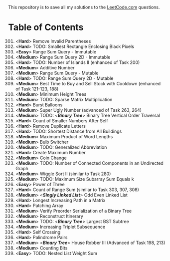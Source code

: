 This repository is to save all my solutions to the [LeetCode.com][LeetCode]
questions.


Table of Contents
=================

301. \<**Hard**>    Remove Invalid Parentheses
302. \<**Hard**>    TODO: Smallest Rectangle Enclosing Black Pixels
303. \<**Easy**>    Range Sum Query - Immutable
304. \<**Medium**>  Range Sum Query 2D - Immutable
305. \<**Hard**>    TODO: Number of Islands II (enhanced of Task 200)
306. \<**Medium**>  Additive Number
307. \<**Medium**>  Range Sum Query - Mutable
308. \<**Hard**>    TODO: Range Sum Query 2D - Mutable
309. \<**Medium**>  Best Time to Buy and Sell Stock with Cooldown (enhanced of Task 121-123, 188)
310. \<**Medium**>  Minimum Height Trees
311. \<**Medium**>  TODO: Sparse Matrix Multiplication
312. \<**Hard**>    Burst Balloons
313. \<**Medium**>  Super Ugly Number (advanced of Task 263, 264)
314. \<**Medium**>  TODO: \<***Binary Tree***> Binary Tree Vertical Order Traversal
315. \<**Hard**>    Count of Smaller Numbers After Self
316. \<**Hard**>    Remove Duplicate Letters
317. \<**Hard**>    TODO: Shortest Distance from All Buildings
318. \<**Medium**>  Maximum Product of Word Lengths
319. \<**Medium**>  Bulb Switcher
320. \<**Medium**>  TODO: Generalized Abbreviation
321. \<**Hard**>    Create Maximum Number
322. \<**Medium**>  Coin Change
323. \<**Medium**>  TODO: Number of Connected Components in an Undirected Graph
324. \<**Medium**>  Wiggle Sort II (similar to Task 280)
325. \<**Medium**>  TODO: Maximum Size Subarray Sum Equals k
326. \<**Easy**>    Power of Three
327. \<**Hard**>    Count of Range Sum (similar to Task 303, 307, 308)
328. \<**Medium**>  \<***Singly Linked List***> Odd Even Linked List
329. \<**Hard**>    Longest Increasing Path in a Matrix
330. \<**Hard**>    Patching Array
331. \<**Medium**>  Verify Preorder Serialization of a Binary Tree
332. \<**Medium**>  Reconstruct Itinerary
333. \<**Medium**>  TODO: \<***Binary Tree***> Largest BST Subtree
334. \<**Medium**>  Increasing Triplet Subsequence
335. \<**Hard**>    Self Crossing
336. \<**Hard**>    Palindrome Pairs
337. \<**Medium**>  \<***Binary Tree***> House Robber III (Advanced of Task 198, 213)
338. \<**Medium**>  Counting Bits
339. \<**Easy**>    TODO: Nested List Weight Sum


[LeetCode]: https://leetcode.com/problemset/all/
[archive001]: /archives001
[archive002]: /archives002
[archive003]: /archives003
